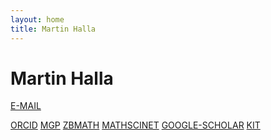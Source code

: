 ```yaml
---
layout: home
title: Martin Halla
---
```


Martin Halla
==============
[E-MAIL](mailto:martin.halla@kit.edu)
<!-- [E-MAIL](mailto:martin.halla@ricam.oeaw.ac.at) -->
<!-- [E-MAIL](mailto:m.halla@math.uni-goettingen.de) -->
[ORCID](https://orcid.org/0000-0002-3010-3540)
[MGP](https://genealogy.math.ndsu.nodak.edu/id.php?id=274858)
[ZBMATH](https://zbmath.org/authors/halla.martin)
[MATHSCINET](https://mathscinet.ams.org/mathscinet/author?authorId=1132278)
[GOOGLE-SCHOLAR](https://scholar.google.com/citations?hl=de&user=faqK76sAAAAJ)
[KIT](https://www.math.kit.edu/ianm_jrg5)
<!-- [RICAM](https://www.oeaw.ac.at/ricam/staff/martin-halla) -->
<!-- [NAM](https://www.uni-goettingen.de/de/mitarbeiter/668669.html) -->
